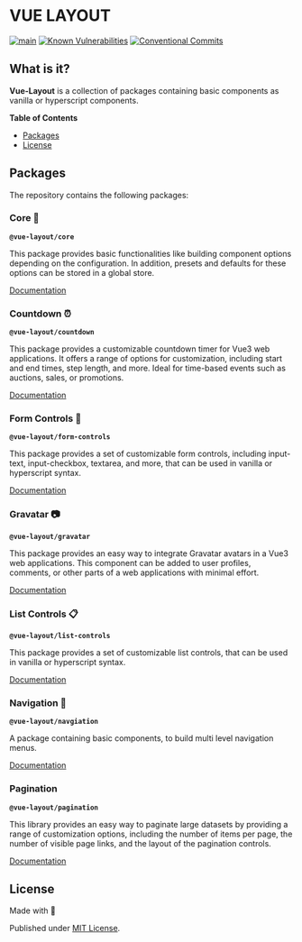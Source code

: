 # VUE LAYOUT 	

[![main](https://github.com/Tada5hi/vue-layout/actions/workflows/main.yml/badge.svg)](https://github.com/Tada5hi/vue-layout/actions/workflows/main.yml)
[![Known Vulnerabilities](https://snyk.io/test/github/Tada5hi/vue-layout/badge.svg)](https://snyk.io/test/github/Tada5hi/vue-layout)
[![Conventional Commits](https://img.shields.io/badge/Conventional%20Commits-1.0.0-%23FE5196?logo=conventionalcommits&logoColor=white)](https://conventionalcommits.org)

## What is it?
**Vue-Layout** is a collection of packages containing basic components as 
vanilla or hyperscript components.


**Table of Contents**

- [Packages](#packages)
- [License](#license)

## Packages
The repository contains the following packages:

### Core 🌱

**`@vue-layout/core`**

This package provides basic functionalities like building component options depending on the configuration.
In addition, presets and defaults for these options can be stored in a global store.

[Documentation](packages/core/README.md)

### Countdown ⏰

**`@vue-layout/countdown`**

This package provides a customizable countdown timer for Vue3 web applications. 
It offers a range of options for customization, including start and end times, step length, and more.
Ideal for time-based events such as auctions, sales, or promotions.

[Documentation](packages/countdown/README.md)

### Form Controls 📜

**`@vue-layout/form-controls`**

This package provides a set of customizable form controls, including input-text, input-checkbox, textarea,
and more, that can be used in vanilla or hyperscript syntax.

[Documentation](packages/form-controls/README.md)

### Gravatar 📷

**`@vue-layout/gravatar`**

This package provides an easy way to integrate Gravatar avatars in a Vue3 web applications.
This component can be added to user profiles, comments, or other parts of a web applications 
with minimal effort.

[Documentation](packages/gravatar/README.md)

### List Controls 📋

**`@vue-layout/list-controls`**

This package provides a set of customizable list controls, that can be used in vanilla or hyperscript syntax.

[Documentation](packages/list-controls/README.md)

### Navigation 🧭

**`@vue-layout/navgiation`**

A package containing basic components, to build multi level navigation menus.

[Documentation](packages/navigation/README.md)

### Pagination 

**`@vue-layout/pagination`**

This library provides an easy way to paginate large datasets by providing a range
of customization options, including the number of items per page, 
the number of visible page links, 
and the layout of the pagination controls.

[Documentation](packages/pagination/README.md)

## License

Made with 💚

Published under [MIT License](./LICENSE).

